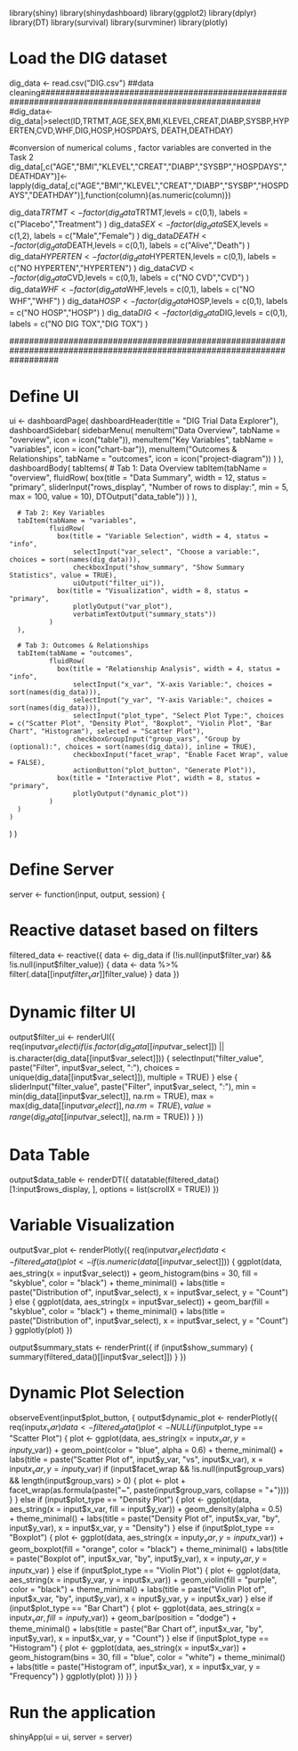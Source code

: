 library(shiny)
library(shinydashboard)
library(ggplot2)
library(dplyr)
library(DT)
library(survival)
library(survminer)
library(plotly)

# Load the DIG dataset
dig_data <- read.csv("DIG.csv")
##data cleaning#####################################################################################################
#dig_data<- dig_data|>select(ID,TRTMT,AGE,SEX,BMI,KLEVEL,CREAT,DIABP,SYSBP,HYPERTEN,CVD,WHF,DIG,HOSP,HOSPDAYS, DEATH,DEATHDAY)

#conversion of numerical colums , factor variables are converted in the Task 2 
dig_data[,c("AGE","BMI","KLEVEL","CREAT","DIABP","SYSBP","HOSPDAYS","DEATHDAY")]<- lapply(dig_data[,c("AGE","BMI","KLEVEL","CREAT","DIABP","SYSBP","HOSPDAYS","DEATHDAY")],function(column){as.numeric(column)}) 

dig_data$TRTMT<- factor(dig_data$TRTMT,levels = c(0,1), labels = c("Placebo","Treatment") )
dig_data$SEX<- factor(dig_data$SEX,levels = c(1,2), labels = c("Male","Female") )
dig_data$DEATH<- factor(dig_data$DEATH,levels = c(0,1), labels = c("Alive","Death") )
dig_data$HYPERTEN<- factor(dig_data$HYPERTEN,levels = c(0,1), labels = c("NO HYPERTEN","HYPERTEN") )
dig_data$CVD<- factor(dig_data$CVD,levels = c(0,1), labels = c("NO CVD","CVD") )
dig_data$WHF<- factor(dig_data$WHF,levels = c(0,1), labels = c("NO WHF","WHF") )
dig_data$HOSP<- factor(dig_data$HOSP,levels = c(0,1), labels = c("NO HOSP","HOSP") )
dig_data$DIG<- factor(dig_data$DIG,levels = c(0,1), labels = c("NO DIG TOX","DIG TOX") )

##########################################################################################################################
# Define UI
ui <- dashboardPage(
  dashboardHeader(title = "DIG Trial Data Explorer"),
  dashboardSidebar(
    sidebarMenu(
      menuItem("Data Overview", tabName = "overview", icon = icon("table")),
      menuItem("Key Variables", tabName = "variables", icon = icon("chart-bar")),
      menuItem("Outcomes & Relationships", tabName = "outcomes", icon = icon("project-diagram"))
    )
  ),
  dashboardBody(
    tabItems(
      # Tab 1: Data Overview
      tabItem(tabName = "overview",
              fluidRow(
                box(title = "Data Summary", width = 12, status = "primary",
                    sliderInput("rows_display", "Number of rows to display:", min = 5, max = 100, value = 10),
                    DTOutput("data_table"))
              )
      ),
      
      # Tab 2: Key Variables
      tabItem(tabName = "variables",
              fluidRow(
                box(title = "Variable Selection", width = 4, status = "info",
                    selectInput("var_select", "Choose a variable:", choices = sort(names(dig_data))),
                    checkboxInput("show_summary", "Show Summary Statistics", value = TRUE),
                    uiOutput("filter_ui")),
                box(title = "Visualization", width = 8, status = "primary",
                    plotlyOutput("var_plot"),
                    verbatimTextOutput("summary_stats"))
              )
      ),
      
      # Tab 3: Outcomes & Relationships
      tabItem(tabName = "outcomes",
              fluidRow(
                box(title = "Relationship Analysis", width = 4, status = "info",
                    selectInput("x_var", "X-axis Variable:", choices = sort(names(dig_data))),
                    selectInput("y_var", "Y-axis Variable:", choices = sort(names(dig_data))),
                    selectInput("plot_type", "Select Plot Type:", choices = c("Scatter Plot", "Density Plot", "Boxplot", "Violin Plot", "Bar Chart", "Histogram"), selected = "Scatter Plot"),
                    checkboxGroupInput("group_vars", "Group by (optional):", choices = sort(names(dig_data)), inline = TRUE),
                    checkboxInput("facet_wrap", "Enable Facet Wrap", value = FALSE),
                    actionButton("plot_button", "Generate Plot")),
                box(title = "Interactive Plot", width = 8, status = "primary",
                    plotlyOutput("dynamic_plot"))
              )
      )
    )
  )
)

# Define Server
server <- function(input, output, session) {
  # Reactive dataset based on filters
  filtered_data <- reactive({
    data <- dig_data
    if (!is.null(input$filter_var) && !is.null(input$filter_value)) {
      data <- data %>% filter(.data[[input$filter_var]] %in% input$filter_value)
    }
    data
  })
  
  # Dynamic filter UI
  output$filter_ui <- renderUI({
    req(input$var_select)
    if (is.factor(dig_data[[input$var_select]]) || is.character(dig_data[[input$var_select]])) {
      selectInput("filter_value", paste("Filter", input$var_select, ":"),
                  choices = unique(dig_data[[input$var_select]]), multiple = TRUE)
    } else {
      sliderInput("filter_value", paste("Filter", input$var_select, ":"),
                  min = min(dig_data[[input$var_select]], na.rm = TRUE),
                  max = max(dig_data[[input$var_select]], na.rm = TRUE),
                  value = range(dig_data[[input$var_select]], na.rm = TRUE))
    }
  })
  
  # Data Table
  output$data_table <- renderDT({
    datatable(filtered_data()[1:input$rows_display, ], options = list(scrollX = TRUE))
  })
  
  # Variable Visualization
  output$var_plot <- renderPlotly({
    req(input$var_select)
    data <- filtered_data()
    plot <- if (is.numeric(data[[input$var_select]])) {
      ggplot(data, aes_string(x = input$var_select)) +
        geom_histogram(bins = 30, fill = "skyblue", color = "black") +
        theme_minimal() +
        labs(title = paste("Distribution of", input$var_select), x = input$var_select, y = "Count")
    } else {
      ggplot(data, aes_string(x = input$var_select)) +
        geom_bar(fill = "skyblue", color = "black") +
        theme_minimal() +
        labs(title = paste("Distribution of", input$var_select), x = input$var_select, y = "Count")
    }
    ggplotly(plot)
  })
  
  output$summary_stats <- renderPrint({
    if (input$show_summary) {
      summary(filtered_data()[[input$var_select]])
    }
  })
  
  # Dynamic Plot Selection
  observeEvent(input$plot_button, {
    output$dynamic_plot <- renderPlotly({
      req(input$x_var)
      data <- filtered_data()
      plot <- NULL
      if (input$plot_type == "Scatter Plot") {
        plot <- ggplot(data, aes_string(x = input$x_var, y = input$y_var)) +
          geom_point(color = "blue", alpha = 0.6) +
          theme_minimal() +
          labs(title = paste("Scatter Plot of", input$y_var, "vs", input$x_var),
               x = input$x_var, y = input$y_var)
        if (input$facet_wrap && !is.null(input$group_vars) && length(input$group_vars) > 0) {
          plot <- plot + facet_wrap(as.formula(paste("~", paste(input$group_vars, collapse = "+"))))
        }
      } else if (input$plot_type == "Density Plot") {
        plot <- ggplot(data, aes_string(x = input$x_var, fill = input$y_var)) +
          geom_density(alpha = 0.5) +
          theme_minimal() +
          labs(title = paste("Density Plot of", input$x_var, "by", input$y_var),
               x = input$x_var, y = "Density")
      } else if (input$plot_type == "Boxplot") {
        plot <- ggplot(data, aes_string(x = input$y_var, y = input$x_var)) +
          geom_boxplot(fill = "orange", color = "black") +
          theme_minimal() +
          labs(title = paste("Boxplot of", input$x_var, "by", input$y_var),
               x = input$y_var, y = input$x_var)
      } else if (input$plot_type == "Violin Plot") {
        plot <- ggplot(data, aes_string(x = input$y_var, y = input$x_var)) +
          geom_violin(fill = "purple", color = "black") +
          theme_minimal() +
          labs(title = paste("Violin Plot of", input$x_var, "by", input$y_var),
               x = input$y_var, y = input$x_var)
      } else if (input$plot_type == "Bar Chart") {
        plot <- ggplot(data, aes_string(x = input$x_var, fill = input$y_var)) +
          geom_bar(position = "dodge") +
          theme_minimal() +
          labs(title = paste("Bar Chart of", input$x_var, "by", input$y_var),
               x = input$x_var, y = "Count")
      } else if (input$plot_type == "Histogram") {
        plot <- ggplot(data, aes_string(x = input$x_var)) +
          geom_histogram(bins = 30, fill = "blue", color = "white") +
          theme_minimal() +
          labs(title = paste("Histogram of", input$x_var), x = input$x_var, y = "Frequency")
      }
      ggplotly(plot)
    })
  })
}

# Run the application
shinyApp(ui = ui, server = server)
